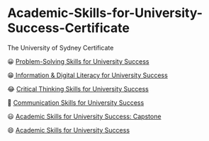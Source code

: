 # Academic-Skills-for-University-Success-Certificate
The University of Sydney Certificate

😀 [Problem-Solving Skills for University Success](https://www.coursera.org/account/accomplishments/certificate/FDT7ER8RXMHP)

😁[ Information & Digital Literacy for University Success](https://www.coursera.org/account/accomplishments/certificate/QX5KU2SHX67K)

😂 [Critical Thinking Skills for University Success](https://www.coursera.org/account/accomplishments/certificate/5ZXU2MB7A2XA)

🤣 [Communication Skills for University Success](https://www.coursera.org/account/accomplishments/certificate/T7QVYS88D8N6)

😃 [ Academic Skills for University Success: Capstone](https://www.coursera.org/account/accomplishments/certificate/JK67P4VH6C3T)

😄 [Academic Skills for University Success](https://www.coursera.org/account/accomplishments/specialization/QPCDF9WSYFM9)
